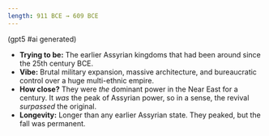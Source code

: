 ```yaml
---
length: 911 BCE → 609 BCE
---
```


(gpt5 #ai generated)

- **Trying to be:** The earlier Assyrian kingdoms that had been around since the 25th century BCE.
- **Vibe:** Brutal military expansion, massive architecture, and bureaucratic control over a huge multi-ethnic empire.
- **How close?** They were *the* dominant power in the Near East for a century. It *was* the peak of Assyrian power, so in a sense, the revival *surpassed* the original.
- **Longevity:** Longer than any earlier Assyrian state. They peaked, but the fall was permanent.
